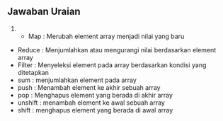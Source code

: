 ## Jawaban Uraian
1. - Map : Merubah element array menjadi nilai yang baru
- Reduce : Menjumlahkan atau mengurangi nilai berdasarkan element array
- Filter : Menyeleksi element pada array berdasarkan kondisi yang ditetapkan
- sum : menjumlahkan element pada array
- push : Menambah element ke akhir sebuah array
- pop : Menghapus element yang berada di akhir array
- unshift : menambah element ke awal sebuah array
- shift : menghapus element yang berada di awal array